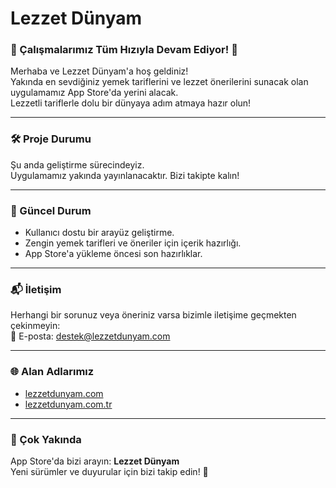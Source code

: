 # Lezzet Dünyam

### 🌟 Çalışmalarımız Tüm Hızıyla Devam Ediyor! 🌟

Merhaba ve Lezzet Dünyam'a hoş geldiniz!  
Yakında en sevdiğiniz yemek tariflerini ve lezzet önerilerini sunacak olan uygulamamız App Store'da yerini alacak.  
Lezzetli tariflerle dolu bir dünyaya adım atmaya hazır olun!

---

### 🛠 Proje Durumu
Şu anda geliştirme sürecindeyiz.  
Uygulamamız yakında yayınlanacaktır. Bizi takipte kalın!

---

### 📅 Güncel Durum
- Kullanıcı dostu bir arayüz geliştirme.
- Zengin yemek tarifleri ve öneriler için içerik hazırlığı.
- App Store'a yükleme öncesi son hazırlıklar.

---

### 📬 İletişim
Herhangi bir sorunuz veya öneriniz varsa bizimle iletişime geçmekten çekinmeyin:  
📧 E-posta: destek@lezzetdunyam.com

---

### 🌐 Alan Adlarımız
- [lezzetdunyam.com](http://lezzetdunyam.com)  
- [lezzetdunyam.com.tr](http://lezzetdunyam.com.tr)

---

### 🚀 Çok Yakında
App Store'da bizi arayın: **Lezzet Dünyam**  
Yeni sürümler ve duyurular için bizi takip edin! 🎉
